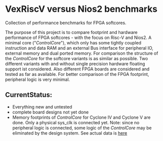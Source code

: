 # VexRiscV versus Nios2 benchmarks

Collection of performance benchmarks for FPGA softcores.

The purpose of this project is to compare footprint and hardware performance of FPGA softcores - with the focus on Risc-V and Nios2. A minimal core ("*ControlCore*"), which only has some tightly coupled instruction and data RAM and an external Bus interface for peripheral IO, external memory and dual ported memory. For comparison the structure of the *ControlCore* for the softcore variants is as similar as possible. Two different variants with and without single precision hardware floating support ist considered. Also different FPGA boards are considered and tested as far as available. For better comparison of the FPGA footprint, peripheral logic is very minimal.

## CurrentStatus:

* Everything new and untested
* complete board designs not yet done
* Memory footprints of *ControlCore* for Cyclone IV and Cyclone V are done. Only a physical sys_clk is connected yet. Note: since no peripheral logic is connected, some logic of the *ControlCore* may be eliminated by the design system. See actual data is [here](nios2footprints.md)

